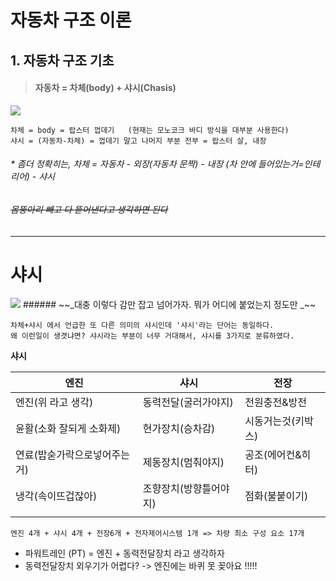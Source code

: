 # 자동차 구조 이론 
## 1. 자동차 구조 기초

> ####  자동차 = 차체(body) + 샤시(Chasis)


  <img src="https://github.com/lkeonwoo94/Automotive-Engineering/blob/master/%EC%9E%90%EB%8F%99%EC%B0%A8%20%EA%B5%AC%EC%A1%B0%20%EC%9D%B4%EB%A1%A0/%EC%9E%90%EB%8F%99%EC%B0%A8%20%EA%B5%AC%EC%A1%B0%20%EA%B8%B0%EC%B4%88/img/%EC%B0%A8%EB%9F%89-%EB%B0%94%EB%94%94%20%EC%83%A4%EC%8B%9C.jpg">

```
차체 = body = 랍스터 껍데기   (현재는 모노코크 바디 방식을 대부분 사용한다)
샤시 = (자동차-차체) = 껍데기 말고 나머지 부분 전부 = 랍스터 살, 내장 
```

######  *  좀더 정확히는, 차체 = 자동차 - 외장(자동차 문짝) - 내장 (차 안에 들어있는거=인테리어) - 샤시
######  ~~_몸뚱아리 빼고 다 뜯어낸다고 생각하면 된다_~~

---

# 샤시

<img src="https://github.com/lkeonwoo94/Automotive-Engineering/blob/master/%EC%9E%90%EB%8F%99%EC%B0%A8%20%EA%B5%AC%EC%A1%B0%20%EC%9D%B4%EB%A1%A0/img/%EC%83%A4%EC%8B%9C%EB%AA%A8%EB%93%88.jpg">
######  ~~_대충 이렇다 감만 잡고 넘어가자. 뭐가 어디에 붙었는지 정도만 _~~

```
차체+샤시 에서 언급한 또 다른 의미의 샤시인데 '샤시'라는 단어는 동일하다.
왜 이런일이 생겻냐면? 샤시라는 부분이 너무 거대해서, 샤시를 3가지로 분류하였다.
```

**샤시**



|엔진|샤시|전장|
|--|--|--|
|엔진(위 라고 생각) |동력전달(굴러가야지)| 전원충전&방전|
|윤활(소화 잘되게 소화제) |현가장치(승차감)| 시동거는것(키박스)|
|연료(밥숟가락으로넣어주는거) |제동장치(멈춰야지)| 공조(에어컨&히터)|
|냉각(속이뜨겁잖아) |조향장치(방향틀어야지)| 점화(불붙이기)|
| | | | 라이트(등=눈깔)|


```
엔진 4개 + 샤시 4개 + 전장6개 + 전자제어시스템 1개 => 차량 최소 구성 요소 17개
```
* 파워트레인 (PT) = 엔진 + 동력전달장치 라고 생각하자
* 동력전달장치 외우기가 어렵다? -> 엔진에는 바퀴 못 꽂아요 !!!!!
